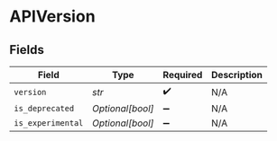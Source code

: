 # APIVersion


## Fields

| Field              | Type               | Required           | Description        |
| ------------------ | ------------------ | ------------------ | ------------------ |
| `version`          | *str*              | :heavy_check_mark: | N/A                |
| `is_deprecated`    | *Optional[bool]*   | :heavy_minus_sign: | N/A                |
| `is_experimental`  | *Optional[bool]*   | :heavy_minus_sign: | N/A                |